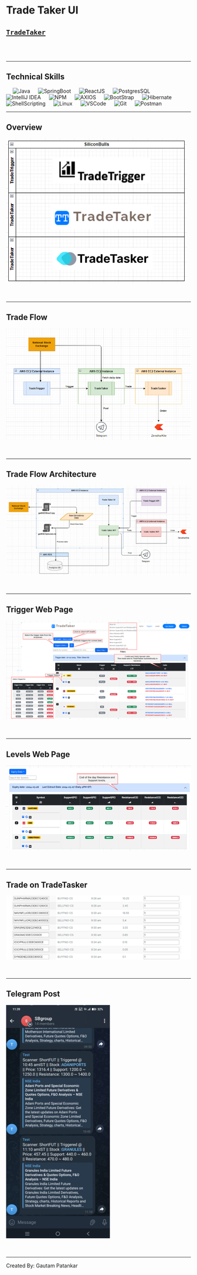 # Trade Taker UI


## [`TradeTaker`](http://ec2-43-204-211-171.ap-south-1.compute.amazonaws.com:3000/) <br /><br /><br />

---

## Technical Skills
 
 &ensp;&ensp; ![Java](https://img.shields.io/badge/java-%23ED8B00.svg?style=for-the-badge&logo=openjdk&logoColor=white)
 &ensp;&ensp; ![SpringBoot](https://img.shields.io/badge/Spring_Boot-F2F4F9?style=for-the-badge&logo=spring-boot)
 &ensp;&ensp; ![ReactJS](https://img.shields.io/badge/React-20232A?style=for-the-badge&logo=react&logoColor=61DAFB)
 &ensp;&ensp; ![PostgresSQL](https://img.shields.io/badge/PostgreSQL-316192?style=for-the-badge&logo=postgresql&logoColor=white)
 &ensp;&ensp; ![IntelliJ IDEA](https://img.shields.io/badge/IntelliJIDEA-000000.svg?style=for-the-badge&logo=intellij-idea&logoColor=white)
 &ensp;&ensp; ![NPM](https://img.shields.io/badge/npm-CB3837?style=for-the-badge&logo=npm&logoColor=white)
 &ensp;&ensp; ![AXIOS](https://img.shields.io/badge/axios-671ddf?&style=for-the-badge&logo=axios&logoColor=white)
 &ensp;&ensp; ![BootStrap](https://img.shields.io/badge/Bootstrap-563D7C?style=for-the-badge&logo=bootstrap&logoColor=white)
 &ensp;&ensp; ![Hibernate](https://img.shields.io/badge/Hibernate-59666C?style=for-the-badge&logo=Hibernate&logoColor=white)
 &ensp;&ensp; ![ShellScripting](https://img.shields.io/badge/Shell_Script-121011?style=for-the-badge&logo=gnu-bash&logoColor=white)
 &ensp;&ensp; ![Linux](https://img.shields.io/badge/Linux-FCC624?style=for-the-badge&logo=linux&logoColor=black)
 &ensp;&ensp; ![VSCode](https://img.shields.io/badge/VSCode-0078D4?style=for-the-badge&logo=visual%20studio%20code&logoColor=white)
 &ensp;&ensp; ![Git](https://img.shields.io/badge/GIT-E44C30?style=for-the-badge&logo=git&logoColor=white)
 &ensp;&ensp; ![Postman](https://img.shields.io/badge/Postman-FF6C37?style=for-the-badge&logo=postman&logoColor=white)
 
---

## Overview

![Overview](/images/Overview.png) <br /><br /><br />

---

## Trade Flow

![Trade Flow](/images/TradeFlow.png) <br /><br /><br />

---

## Trade Flow Architecture

![Trade Flow Architecture](/images/TradeFlowArch.png) <br /><br /><br />

---

## Trigger Web Page

![Trade Flow](/images/TriggerPage.png) <br /><br /><br />

---

## Levels Web Page

![Trade Flow](/images/LevelsPage.png) <br /><br /><br />

---

## Trade on TradeTasker

![Trade Flow](/images/TradeTasker.png) <br /><br /><br />

---

## Telegram Post

![Trade Flow](/images/Telegram.png) <br /><br /><br />

---

Created By: Gautam Patankar
